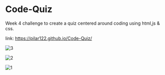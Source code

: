 # Code-Quiz

Week 4 challenge to create a quiz centered around coding using html,js & css.

link: https://pilar122.github.io/Code-Quiz/

![3](https://user-images.githubusercontent.com/71223784/99926360-a8c91d80-2cfe-11eb-8821-abd88f2bb5f2.jpeg)

![2](https://user-images.githubusercontent.com/71223784/99926566-63592000-2cff-11eb-9fcf-665009d70fdf.jpeg)

![1](https://user-images.githubusercontent.com/71223784/99926587-78ce4a00-2cff-11eb-8a82-441156078bbf.jpeg)



